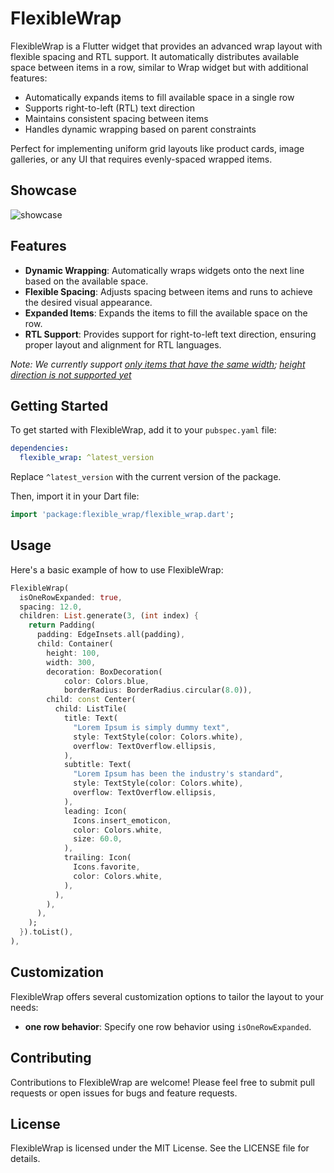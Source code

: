 # FlexibleWrap

FlexibleWrap is a Flutter widget that provides an advanced wrap layout with flexible spacing and RTL support. It automatically distributes available space between items in a row, similar to Wrap widget but with additional features:

- Automatically expands items to fill available space in a single row
- Supports right-to-left (RTL) text direction
- Maintains consistent spacing between items
- Handles dynamic wrapping based on parent constraints

Perfect for implementing uniform grid layouts like product cards, image galleries, or any UI that requires evenly-spaced wrapped items.

## Showcase

![showcase](https://github.com/bixat/flexible_wrap/blob/main/showcase.gif?raw=true)

## Features

- **Dynamic Wrapping**: Automatically wraps widgets onto the next line based on the available space.
- **Flexible Spacing**: Adjusts spacing between items and runs to achieve the desired visual appearance.
- **Expanded Items**: Expands the items to fill the available space on the row.
- **RTL Support**: Provides support for right-to-left text direction, ensuring proper layout and alignment for RTL languages.

_Note: We currently support [only items that have the same width](https://github.com/bixat/flexible_wrap/issues/10); [height direction is not supported yet](https://github.com/bixat/flexible_wrap/issues/11)_

## Getting Started

To get started with FlexibleWrap, add it to your `pubspec.yaml` file:

```yaml
dependencies:
  flexible_wrap: ^latest_version
```

Replace `^latest_version` with the current version of the package.

Then, import it in your Dart file:

```dart
import 'package:flexible_wrap/flexible_wrap.dart';
```

## Usage

Here's a basic example of how to use FlexibleWrap:

```dart
FlexibleWrap(
  isOneRowExpanded: true,
  spacing: 12.0,
  children: List.generate(3, (int index) {
    return Padding(
      padding: EdgeInsets.all(padding),
      child: Container(
        height: 100,
        width: 300,
        decoration: BoxDecoration(
            color: Colors.blue,
            borderRadius: BorderRadius.circular(8.0)),
        child: const Center(
          child: ListTile(
            title: Text(
              "Lorem Ipsum is simply dummy text",
              style: TextStyle(color: Colors.white),
              overflow: TextOverflow.ellipsis,
            ),
            subtitle: Text(
              "Lorem Ipsum has been the industry's standard",
              style: TextStyle(color: Colors.white),
              overflow: TextOverflow.ellipsis,
            ),
            leading: Icon(
              Icons.insert_emoticon,
              color: Colors.white,
              size: 60.0,
            ),
            trailing: Icon(
              Icons.favorite,
              color: Colors.white,
            ),
          ),
        ),
      ),
    );
  }).toList(),
),
```

## Customization

FlexibleWrap offers several customization options to tailor the layout to your needs:

- **one row behavior**: Specify one row behavior using `isOneRowExpanded`.

## Contributing

Contributions to FlexibleWrap are welcome! Please feel free to submit pull requests or open issues for bugs and feature requests.

## License

FlexibleWrap is licensed under the MIT License. See the LICENSE file for details.

